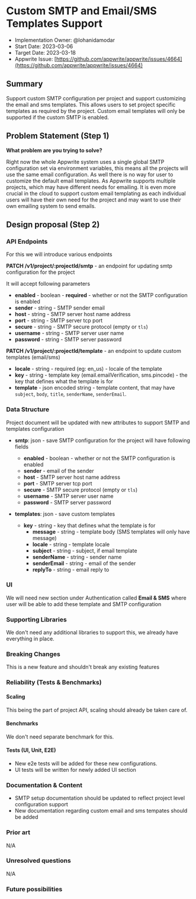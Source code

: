 # Custom SMTP and Email/SMS Templates Support

- Implementation Owner: @lohanidamodar
- Start Date: 2023-03-06
- Target Date: 2023-03-18
- Appwrite Issue: [https://github.com/appwrite/appwrite/issues/4664](https://github.com/appwrite/appwrite/issues/4664)

## Summary

[summary]: #summary

Support custom SMTP configuration per project and support customizing the email and sms templates. This allows users to set project specific templates as required by the project. Custom email templates will only be supported if the custom SMTP is enabled.

## Problem Statement (Step 1)

[problem-statement]: #problem-statement

**What problem are you trying to solve?**

Right now the whole Appwrite system uses a single global SMTP configuration set via environment variables, this means all the projects will use the same email configuration. As well there is no way for user to customize the default email templates. As Appwrite supports multiple projects, which may have different needs for emailing. It is even more crucial in the cloud to support custom email templating as each individual users will have their own need for the project and may want to use their own emailing system to send emails.

## Design proposal (Step 2)

[design-proposal]: #design-proposal

### API Endpoints

For this we will introduce various endpoints

**PATCH /v1/project/:projectId/smtp**       - an endpoint for updating smtp configuration for the project

It will accept following parameters

- **enabled** - boolean - **required** - whether or not the SMTP configuration is enabled
- **sender** - string - SMTP sender email
- **host** - string - SMTP server host name address
- **port** - string - SMTP server tcp port
- **secure** - string - SMTP secure protocol (empty or `tls`)
- **username** - string - SMTP server user name
- **password** - string - SMTP server password

**PATCH /v1/project/:projectId/template** - an endpoint to update custom templates (email/sms)

- **locale** - string - required (eg: en_us) - locale of the template
- **key** - string - template key (email.emailVerification, sms.pincode) - the key that defines what the template is for
- **template** - json encoded string - template content, that may have `subject`, `body`, `title`, `senderName`, `senderEmail`.

### Data Structure

Project document will be updated with new attributes to support SMTP and templates configuration

- **smtp**: json - save SMTP configuration for the project will have following fields
    - **enabled** - boolean - whether or not the SMTP configuration is enabled
    - **sender** - email of the sender
    - **host** - SMTP server host name address
    - **port** - SMTP server tcp port
    - **secure** - SMTP secure protocol (empty or `tls`)
    - **username** - SMTP server user name
    - **password** - SMTP server password

- **templates**: json - save custom templates
    - **key** - string - key that defines what the template is for
        - **message** - string - template body (SMS templates will only have message)
        - **locale** - string - template locale
        - **subject** - string - subject, if email template
        - **senderName** - string - sender name
        - **senderEmail** - string - email of the sender
        - **replyTo** - string - email reply to


### UI

We will need new section under Authentication called **Email & SMS** where user will be able to add these template and SMTP configuration

### Supporting Libraries

We don't need any additional libraries to support this, we already have everything in place.

### Breaking Changes

This is a new feature and shouldn't break any existing features

### Reliability (Tests & Benchmarks)

#### Scaling

This being the part of project API, scaling should already be taken care of.

#### Benchmarks

We don't need separate benchmark for this.

#### Tests (UI, Unit, E2E)

- New e2e tests will be added for these new configurations.
- UI tests will be written for newly added UI section

### Documentation & Content

- SMTP setup documentation should be updated to reflect project level configuration support
- New documentation regarding custom email and sms tempates should be added

### Prior art

[prior-art]: #prior-art

<!--

Discuss prior art, both the good and the bad, in relation to this proposal.
A few examples of what this can include are:

- Does this functionality exist in other software, and what experience has their community had?
- For other teams: What lessons can we learn from what other communities have done here?
- Papers: Are there any published papers or great posts that discuss this? If you have some relevant papers to refer to, this can serve as a more detailed theoretical background.

This section is intended to encourage you as an author to think about the
lessons from other software, provide readers of your RFC with a fuller picture.
If there is no prior art, that is fine - your ideas are interesting to us, whether they are brand new or an adaptation from other software.

Write your answer below.
-->

N/A

### Unresolved questions

[unresolved-questions]: #unresolved-questions

<!-- What parts of the design do you expect to resolve through the RFC process before this gets merged? -->

<!-- Write your answer below. -->

N/A

### Future possibilities

[future-possibilities]: #future-possibilities

<!-- This is also a good place to "dump ideas" if they are out of scope for the RFC you are writing but otherwise related. -->

<!-- Write your answer below. -->
